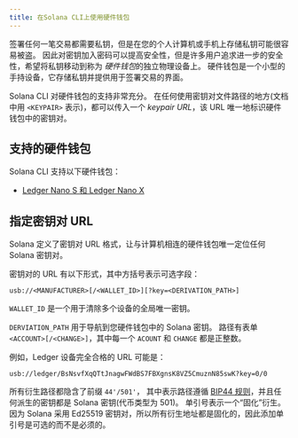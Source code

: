 ```yaml
---
title: 在Solana CLI上使用硬件钱包
---
```


签署任何一笔交易都需要私钥，但是在您的个人计算机或手机上存储私钥可能很容易被盗。 因此对密钥加入密码可以提高安全性，但是许多用户追求进一步的安全性，希望将私钥移动到称为 *硬件钱包*的独立物理设备上。 硬件钱包是一个小型的手持设备，它存储私钥并提供用于签署交易的界面。

Solana CLI 对硬件钱包的支持非常充分。 在任何使用密钥对文件路径的地方(文档中用 `<KEYPAIR>` 表示)，都可以传入一个 _keypair URL_，该 URL 唯一地标识硬件钱包中的密钥对。

## 支持的硬件钱包

Solana CLI 支持以下硬件钱包：

- [Ledger Nano S 和 Ledger Nano X](hardware-wallets/ledger.md)

## 指定密钥对 URL

Solana 定义了密钥对 URL 格式，让与计算机相连的硬件钱包唯一定位任何 Solana 密钥对。

密钥对的 URL 有以下形式，其中方括号表示可选字段：

```text
usb://<MANUFACTURER>[/<WALLET_ID>][?key=<DERIVATION_PATH>]
```

`WALLET_ID` 是一个用于清除多个设备的全局唯一密钥。

`DERVIATION_PATH` 用于导航到您硬件钱包中的 Solana 密钥。 路径有表单 `<ACCOUNT>[/<CHANGE>]`，其中每一个 `ACOUNT` 和 `CHANGE` 都是正整数。

例如，Ledger 设备完全合格的 URL 可能是：

```text
usb://ledger/BsNsvfXqQTtJnagwFWdBS7FBXgnsK8VZ5CmuznN85swK?key=0/0
```

所有衍生路径都隐含了前缀 `44'/501'`， 其中表示路径遵循 [BIP44 规则](https://github.com/bitcoin/bips/blob/master/bip-0044.mediawiki)，并且任何派生的密钥都是 Solana 密钥(代币类型为 501)。 单引号表示一个“固化”衍生。 因为 Solana 采用 Ed25519 密钥对，所以所有衍生地址都是固化的，因此添加单引号是可选的而不是必须的。
